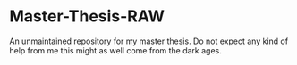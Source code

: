 # Master-Thesis-RAW
 An unmaintained repository for my master thesis. Do not expect any kind of help from me this might as well come from the dark ages. 
